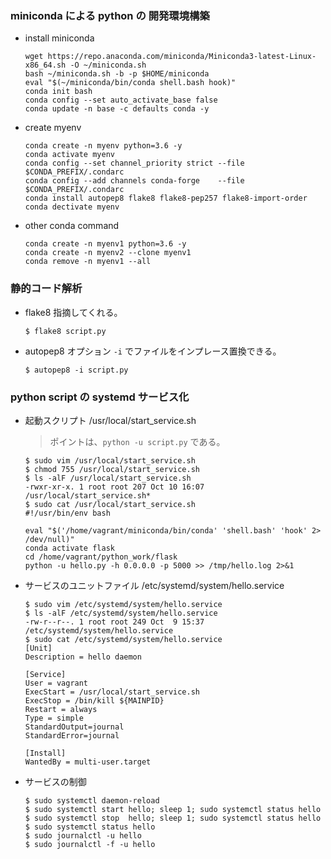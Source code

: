 ### miniconda による python の 開発環境構築
- install miniconda
  ```console
  wget https://repo.anaconda.com/miniconda/Miniconda3-latest-Linux-x86_64.sh -O ~/miniconda.sh
  bash ~/miniconda.sh -b -p $HOME/miniconda
  eval "$(~/miniconda/bin/conda shell.bash hook)"
  conda init bash
  conda config --set auto_activate_base false
  conda update -n base -c defaults conda -y
  ```
- create myenv
  ```console
  conda create -n myenv python=3.6 -y
  conda activate myenv
  conda config --set channel_priority strict --file $CONDA_PREFIX/.condarc
  conda config --add channels conda-forge    --file $CONDA_PREFIX/.condarc
  conda install autopep8 flake8 flake8-pep257 flake8-import-order 
  conda dectivate myenv
  ```
- other conda command
  ```console
  conda create -n myenv1 python=3.6 -y
  conda create -n myenv2 --clone myenv1
  conda remove -n myenv1 --all
  ```

### 静的コード解析
- flake8
  指摘してくれる。
  ```console
  $ flake8 script.py
  ```
- autopep8
  オプション ```-i``` でファイルをインプレース置換できる。
  ```console
  $ autopep8 -i script.py
  ```

### python script の systemd サービス化
- 起動スクリプト /usr/local/start_service.sh
  > ポイントは、```python -u script.py``` である。
  
  ```console
  $ sudo vim /usr/local/start_service.sh
  $ chmod 755 /usr/local/start_service.sh
  $ ls -alF /usr/local/start_service.sh 
  -rwxr-xr-x. 1 root root 207 Oct 10 16:07 /usr/local/start_service.sh*
  $ sudo cat /usr/local/start_service.sh
  #!/usr/bin/env bash
  
  eval "$('/home/vagrant/miniconda/bin/conda' 'shell.bash' 'hook' 2> /dev/null)"
  conda activate flask
  cd /home/vagrant/python_work/flask
  python -u hello.py -h 0.0.0.0 -p 5000 >> /tmp/hello.log 2>&1
  ```
- サービスのユニットファイル /etc/systemd/system/hello.service 
  ```console
  $ sudo vim /etc/systemd/system/hello.service 
  $ ls -alF /etc/systemd/system/hello.service 
  -rw-r--r--. 1 root root 249 Oct  9 15:37 /etc/systemd/system/hello.service
  $ sudo cat /etc/systemd/system/hello.service 
  [Unit]
  Description = hello daemon
  
  [Service]
  User = vagrant
  ExecStart = /usr/local/start_service.sh
  ExecStop = /bin/kill ${MAINPID}
  Restart = always
  Type = simple
  StandardOutput=journal
  StandardError=journal 
  
  [Install]
  WantedBy = multi-user.target
  ```
- サービスの制御
  ```console
  $ sudo systemctl daemon-reload
  $ sudo systemctl start hello; sleep 1; sudo systemctl status hello
  $ sudo systemctl stop  hello; sleep 1; sudo systemctl status hello
  $ sudo systemctl status hello
  $ sudo journalctl -u hello
  $ sudo journalctl -f -u hello
  ```


